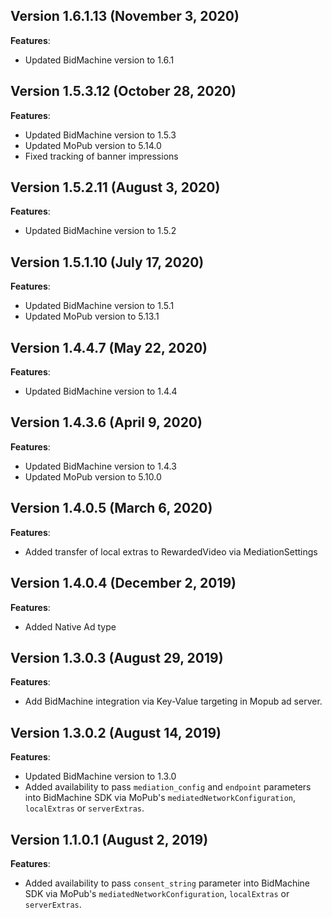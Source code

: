 ## Version 1.6.1.13 (November 3, 2020)
**Features**:
* Updated BidMachine version to 1.6.1

## Version 1.5.3.12 (October 28, 2020)
**Features**:
* Updated BidMachine version to 1.5.3
* Updated MoPub version to 5.14.0
* Fixed tracking of banner impressions

## Version 1.5.2.11 (August 3, 2020)
**Features**:
* Updated BidMachine version to 1.5.2

## Version 1.5.1.10 (July 17, 2020)
**Features**:
* Updated BidMachine version to 1.5.1
* Updated MoPub version to 5.13.1

## Version 1.4.4.7 (May 22, 2020)
**Features**:
* Updated BidMachine version to 1.4.4

## Version 1.4.3.6 (April 9, 2020)
**Features**:
* Updated BidMachine version to 1.4.3
* Updated MoPub version to 5.10.0

## Version 1.4.0.5 (March 6, 2020)
**Features**:
* Added transfer of local extras to RewardedVideo via MediationSettings

## Version 1.4.0.4 (December 2, 2019)
**Features**:
* Added Native Ad type

## Version 1.3.0.3 (August 29, 2019)
**Features**:
* Add BidMachine integration via Key-Value targeting in Mopub ad server.

## Version 1.3.0.2 (August 14, 2019)
**Features**:
* Updated BidMachine version to 1.3.0
* Added availability to pass `mediation_config` and `endpoint` parameters into BidMachine SDK via MoPub's `mediatedNetworkConfiguration`, `localExtras` or `serverExtras`.

## Version 1.1.0.1 (August 2, 2019)
**Features**:
* Added availability to pass `consent_string` parameter into BidMachine SDK via MoPub's `mediatedNetworkConfiguration`, `localExtras` or `serverExtras`.